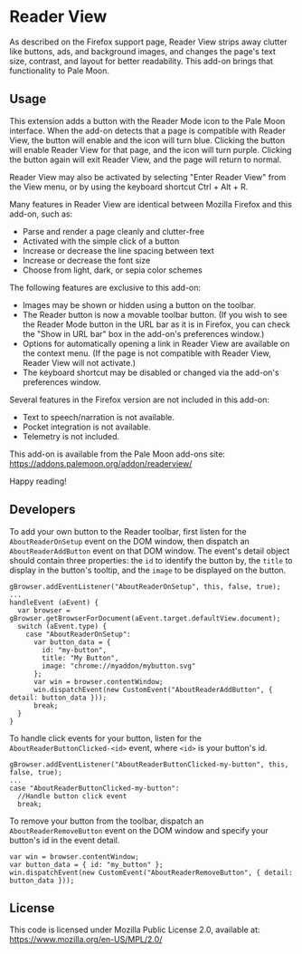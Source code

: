 # Reader View

As described on the Firefox support page, Reader View strips away clutter like buttons, ads, and background images, and changes the page's text size, contrast, and layout for better readability. This add-on brings that functionality to Pale Moon.

## Usage

This extension adds a button with the Reader Mode icon to the Pale Moon interface. When the add-on detects that a page is compatible with Reader View, the button will enable and the icon will turn blue. Clicking the button will enable Reader View for that page, and the icon will turn purple. Clicking the button again will exit Reader View, and the page will return to normal.

Reader View may also be activated by selecting "Enter Reader View" from the View menu, or by using the keyboard shortcut Ctrl + Alt + R.

Many features in Reader View are identical between Mozilla Firefox and this add-on, such as:

* Parse and render a page cleanly and clutter-free
* Activated with the simple click of a button
* Increase or decrease the line spacing between text
* Increase or decrease the font size
* Choose from light, dark, or sepia color schemes

The following features are exclusive to this add-on:

* Images may be shown or hidden using a button on the toolbar.
* The Reader button is now a movable toolbar button. (If you wish to see the Reader Mode button in the URL bar as it is in Firefox, you can check the "Show in URL bar" box in the add-on's preferences window.)
* Options for automatically opening a link in Reader View are available on the context menu. (If the page is not compatible with Reader View, Reader View will not activate.)
* The keyboard shortcut may be disabled or changed via the add-on's preferences window.

Several features in the Firefox version are not included in this add-on:

* Text to speech/narration is not available.
* Pocket integration is not available.
* Telemetry is not included.

This add-on is available from the Pale Moon add-ons site:
https://addons.palemoon.org/addon/readerview/

Happy reading!

## Developers

To add your own button to the Reader toolbar, first listen for the `AboutReaderOnSetup` event on the DOM window, then dispatch an `AboutReaderAddButton` event on that DOM window. The event's detail object should contain three properties: the `id` to identify the button by, the `title` to display in the button's tooltip, and the `image` to be displayed on the button.
```
gBrowser.addEventListener("AboutReaderOnSetup", this, false, true);
...
handleEvent (aEvent) {
  var browser = gBrowser.getBrowserForDocument(aEvent.target.defaultView.document);
  switch (aEvent.type) {
    case "AboutReaderOnSetup":
      var button_data = {
        id: "my-button",
        title: "My Button",
        image: "chrome://myaddon/mybutton.svg"
      };
      var win = browser.contentWindow;
      win.dispatchEvent(new CustomEvent("AboutReaderAddButton", { detail: button_data }));
      break;
  }
}
```

To handle click events for your button, listen for the `AboutReaderButtonClicked-<id>` event, where `<id>` is your button's id.

```
gBrowser.addEventListener("AboutReaderButtonClicked-my-button", this, false, true);
...
case "AboutReaderButtonClicked-my-button":
  //Handle button click event
  break;
```

To remove your button from the toolbar, dispatch an `AboutReaderRemoveButton` event on the DOM window and specify your button's id in the event detail.

```
var win = browser.contentWindow;
var button_data = { id: "my_button" };
win.dispatchEvent(new CustomEvent("AboutReaderRemoveButton", { detail: button_data }));
```

## License

This code is licensed under Mozilla Public License 2.0, available at:
https://www.mozilla.org/en-US/MPL/2.0/


